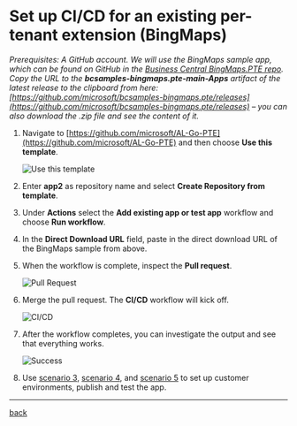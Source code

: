 # Set up CI/CD for an existing per-tenant extension (BingMaps)

*Prerequisites: A GitHub account. We will use the BingMaps sample app, which can be found on GitHub in the [Business Central BingMaps.PTE repo](https://github.com/microsoft/bcsamples-bingmaps.pte). Copy the URL to the **bcsamples-bingmaps.pte-main-Apps** artifact of the latest release to the clipboard from here: [https://github.com/microsoft/bcsamples-bingmaps.pte/releases](https://github.com/microsoft/bcsamples-bingmaps.pte/releases) – you can also download the .zip file and see the content of it.*

1. Navigate to [https://github.com/microsoft/AL-Go-PTE](https://github.com/microsoft/AL-Go-PTE) and then choose **Use this template**.

   ![Use this template](https://github.com/microsoft/AL-Go/assets/10775043/b4e32467-723d-434e-8c0a-45c6254699b4)

1. Enter **app2** as repository name and select **Create Repository from template**.

1. Under **Actions** select the **Add existing app or test app** workflow and choose **Run workflow**.

1. In the **Direct Download URL** field, paste in the direct download URL of the BingMaps sample from above.

1. When the workflow is complete, inspect the **Pull request**.

   ![Pull Request](https://github.com/microsoft/AL-Go/assets/10775043/a02cdef9-b3f7-486a-be32-a19a3f56525d)

1. Merge the pull request. The **CI/CD** workflow will kick off.

   ![CI/CD](https://github.com/microsoft/AL-Go/assets/10775043/58ab0a72-4b81-4a52-814f-a0984d7154de)

1. After the workflow completes, you can investigate the output and see that everything works.

   ![Success](https://github.com/microsoft/AL-Go/assets/10775043/d7806af4-822d-43ea-8103-dd7c69e8fd64)

1. Use [scenario 3](RegisterSandboxEnvironment.md), [scenario 4](CreateRelease.md), and [scenario 5](RegisterProductionEnvironment.md) to set up customer environments, publish and test the app.

______________________________________________________________________

[back](../README.md)

